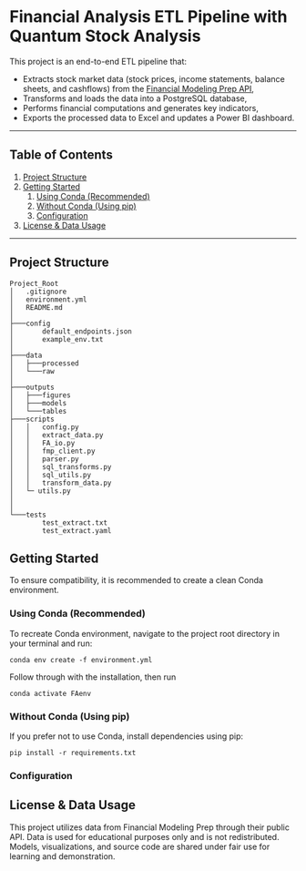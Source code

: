 # Financial Analysis ETL Pipeline with Quantum Stock Analysis

This project is an end-to-end ETL pipeline that:

- Extracts stock market data (stock prices, income statements, balance sheets, and cashflows) from the [Financial Modeling Prep API](https://site.financialmodelingprep.com/),
- Transforms and loads the data into a PostgreSQL database,
- Performs financial computations and generates key indicators,
- Exports the processed data to Excel and updates a Power BI dashboard.

---

## Table of Contents

1. [Project Structure](#project-structure)  
2. [Getting Started](#getting-started)  
    1. [Using Conda (Recommended)](#using-conda-recommended)  
    2. [Without Conda (Using pip)](#without-conda-using-pip)  
    3. [Configuration](#configuration)
3. [License & Data Usage](#license--data-usage)  

---

## Project Structure

```
Project_Root
│   .gitignore
│   environment.yml
│   README.md
│
├───config
│       default_endpoints.json
│       example_env.txt
│
├───data
│   ├───processed
│   └───raw
│
├───outputs
│   ├───figures
│   ├───models
│   └───tables
├───scripts
│   │   config.py
│   │   extract_data.py
│   │   FA_io.py
│   │   fmp_client.py
│   │   parser.py
│   │   sql_transforms.py
│   │   sql_utils.py
│   │   transform_data.py
│   └─ utils.py
│
│
└───tests
        test_extract.txt
        test_extract.yaml
```

## Getting Started
To ensure compatibility, it is recommended to create a clean Conda environment.


### Using Conda (Recommended)
To recreate Conda environment, navigate to the project root directory in your terminal and run:

```
conda env create -f environment.yml
```

Follow through with the installation, then run

```
conda activate FAenv
```

### Without Conda (Using pip)
If you prefer not to use Conda, install dependencies using pip:

```
pip install -r requirements.txt
```

### Configuration

## License & Data Usage
This project utilizes data from Financial Modeling Prep through their public API. Data is used for educational purposes only and is not redistributed. Models, visualizations, and source code are shared under fair use for learning and demonstration.
